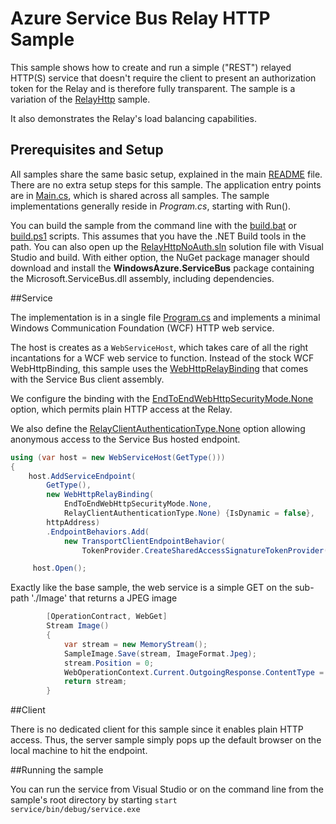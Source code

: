 # Azure Service Bus Relay HTTP Sample

This sample shows how to create and run a simple ("REST") relayed HTTP(S) service that doesn't require the 
client to present an authorization token for the Relay and is therefore fully transparent. The sample
is a variation of the [RelayHttp](../RelayHttp) sample.

It also demonstrates the Relay's load balancing capabilities.   

## Prerequisites and Setup

All samples share the same basic setup, explained in the main [README](../README.md) file. There are no extra setup steps for this sample.
The application entry points are in [Main.cs](../common/Main.md), which is shared across all samples. The sample implementations generally 
reside in *Program.cs*, starting with Run().    

You can build the sample from the command line with the [build.bat](build.bat) or [build.ps1](build.ps1) scripts. This assumes that you 
have the .NET Build tools in the path. You can also open up the [RelayHttpNoAuth.sln](RelayHttpNoAuth.sln) solution file with Visual Studio and build.
With either option, the NuGet package manager should download and install the **WindowsAzure.ServiceBus** package containing the 
Microsoft.ServiceBus.dll assembly, including dependencies.     

##Service

The implementation is in a single file [Program.cs](./service/Program.cs) and implements a minimal Windows Communication Foundation (WCF)
HTTP web service. 

The host is creates as a <code>WebServiceHost</code>, which takes care of all the right incantations for a WCF web service to function. Instead of
the stock WCF WebHttpBinding, this sample uses the [WebHttpRelayBinding](https://msdn.microsoft.com/library/azure/microsoft.servicebus.webhttprelaybinding.aspx) that comes with the Service Bus client assembly.

We configure the binding with the [EndToEndWebHttpSecurityMode.None](https://msdn.microsoft.com/library/microsoft.servicebus.endtoendwebhttpsecuritymode.aspx) option, which permits plain HTTP access at the Relay.

We also define the [RelayClientAuthenticationType.None](https://msdn.microsoft.com/library/microsoft.servicebus.relayclientauthenticationtype.aspx) option allowing anonymous access to the Service Bus hosted endpoint.  

```C#
using (var host = new WebServiceHost(GetType()))
{
    host.AddServiceEndpoint(
        GetType(),
        new WebHttpRelayBinding(
            EndToEndWebHttpSecurityMode.None,
            RelayClientAuthenticationType.None) {IsDynamic = false},
        httpAddress)
        .EndpointBehaviors.Add(
            new TransportClientEndpointBehavior(
                TokenProvider.CreateSharedAccessSignatureTokenProvider(listenToken)));

     host.Open();
```

Exactly like the base sample, the web service is a simple GET on the sub-path './Image' that returns a JPEG image

```C#
        [OperationContract, WebGet]
        Stream Image()
        {
            var stream = new MemoryStream();
            SampleImage.Save(stream, ImageFormat.Jpeg);
            stream.Position = 0;
            WebOperationContext.Current.OutgoingResponse.ContentType = "image/jpeg";
            return stream;
        }
```

##Client

There is no dedicated client for this sample since it enables plain HTTP access. Thus, the server sample
simply pops up the default browser on the local machine to hit the endpoint.

##Running the sample

You can run the service from Visual Studio or on the command line from the sample's root directory by starting <code>start service/bin/debug/service.exe</code> 
